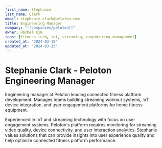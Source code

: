 ```yaml
---
first_name: Stephanie
last_name: Clark
email: stephanie.clark@peloton.com
title: Engineering Manager
company: "[[companies/peloton]]"
owner: Rachel Kim
tags: [fitness-tech, iot, streaming, engineering-management]
created_at: "2024-03-19"
updated_at: "2024-03-25"
---
```


# Stephanie Clark - Peloton Engineering Manager

Engineering manager at Peloton leading connected fitness platform development. Manages teams building streaming workout systems, IoT device integration, and user engagement platforms for home fitness equipment.

Experienced in IoT and streaming technology with focus on user engagement systems. Peloton's platform requires monitoring for streaming video quality, device connectivity, and user interaction analytics. Stephanie values solutions that can provide insights into user experience quality and help optimize connected fitness platform performance.